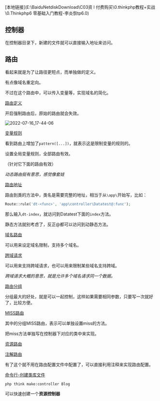 [本地链接](E:\BaiduNetdiskDownload\C03资 l 付费购买\0.thinkphp教程+实战\0.Thinkphp6 零基础入门教程-李炎恢tp6.0)

## 控制器

在控制器目录下，新建的文件就可以直接输入地址来访问。

## 路由

看起来就是为了让路径更短点，而单独做的定义。

有点像域名重定向。

不过在这个路由中，可以传入变量等，实现域名的简化。

[路由定义](https://www.kancloud.cn/manual/thinkphp6_0/1037495)

开启强制路由后，原始的路由就会失效。

![2022-07-16_17-44-06](https://pic.shejibiji.com/i/2022/07/16/62d2886c99c8f.jpg)

[变量规则](https://www.kancloud.cn/manual/thinkphp6_0/1037496)

看到路由上增加了`pattern([...])`，就表示这是限制变量的规则的。

设置全局变量规则，全部路由有效。

（针对它下面的路由有效）

*动态路由挺有意思，感觉像套娃*

[路由地址](https://www.kancloud.cn/manual/thinkphp6_0/1037497)

路由到类的方法中，类名是需要完整的地址，相当于从`\app\`开始写，比如：

```php
Route::rule('dt-<func>', 'app\controller\Datatest@:func');
```

那么输入`dt-index`，就访问到Datatest下面的`index`方法。

静态方法就别考虑了，反正@都可以访问到动静态方法。

[域名路由](https://www.kancloud.cn/manual/thinkphp6_0/1037504)

可以用来设定域名限制，支持多个域名。

[跨域请求](https://www.kancloud.cn/manual/thinkphp6_0/1037507)

可以用来支持跨域请求，也可以用来限制某些域名支持跨域。

*跨域请求大概的意思，就是允许多个域名请求同一个数据。*

[路由分组](https://www.kancloud.cn/manual/thinkphp6_0/1037500)

分组最大的好处，就是可以一起控制，这样如果需要相同参数，只要写一次就好了，比较方便。

[MISS路由](https://www.kancloud.cn/manual/thinkphp6_0/1037506)

其中的分组MISS路由，表示可以单独设置miss的方法。

把miss方法单独写在控制器下对应的类中来实现。

[资源路由](https://www.kancloud.cn/manual/thinkphp6_0/1037501)

[注解路由](https://www.kancloud.cn/manual/thinkphp6_0/1037502)

有了这个就不用在路由配置文件中配置了，可以直接利用注释来实现路由配置。

[命令行-创建类库文件](https://www.kancloud.cn/manual/thinkphp6_0/1037644)

`php think make:controller Blog`

可以快速创建一个**资源控制器**

